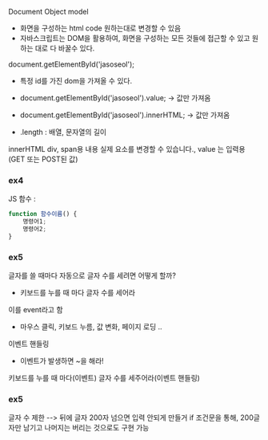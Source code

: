 Document Object model
- 화면을 구성하는 html code 원하는대로 변경할 수 있음
- 자바스크립트는 DOM을 활용하여, 화면을 구성하는 모든 것들에 접근할 수 있고 원하는 대로 다 바꿀수 있다.

document.getElementById('jasoseol');
- 특정 id를 가진 dom을 가져올 수 있다.
- document.getElementById('jasoseol').value; -> 값만 가져옴
- document.getElementById('jasoseol').innerHTML; -> 값만 가져옴

- .length : 배열, 문자열의 길이 


innerHTML div, span용 내용 실제 요소를 변경할 수 있습니다., value 는 입력용(GET 또는 POST된 값)

### ex4
JS 
함수 :
```js
function 함수이름() {
    명령어1;
    명령어2;
}
```

### ex5

글자를 쓸 때마다 자동으로 글자 수를 세려면 어떻게 할까?
- 키보드를 누를 때 마다 글자 수를 세어라

이를 event라고 함
- 마우스 클릭, 키보드 누름, 값 변화, 페이지 로딩 ..

이벤트 핸들링
- 이벤트가 발생하면 ~을 해라!

키보드를 누를 때 마다(이벤트) 글자 수를 세주어라(이벤트 핸들링) 

### ex5
글자 수 제한 --> 뒤에 글자 200자 넘으면 입력 안되게 만들거
if 조건문을 통해, 200글자만 남기고 나머지는 버리는 것으로도 구현 가능
